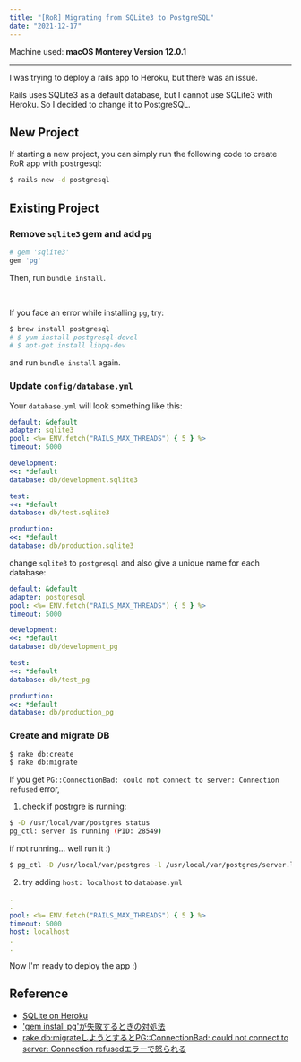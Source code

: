 ```yaml
---
title: "[RoR] Migrating from SQLite3 to PostgreSQL"
date: "2021-12-17"
---
```


Machine used: **macOS Monterey Version 12.0.1**

---

I was trying to deploy a rails app to Heroku, but there was an issue.

Rails uses SQLite3 as a default database, but I cannot use SQLite3 with Heroku.
So I decided to change it to PostgreSQL.

## New Project
If starting a new project, you can simply run the following code to create RoR app with postrgesql:
```bash
$ rails new -d postgresql
```

## Existing Project

### Remove `sqlite3` gem and add `pg`

```rb
# gem 'sqlite3' 
gem 'pg'
```

Then, run `bundle install`.

<br>

If you face an error while installing `pg`, try:

```bash
$ brew install postgresql
# $ yum install postgresql-devel
# $ apt-get install libpq-dev
```
and run `bundle install` again. 

### Update `config/database.yml`

Your `database.yml` will look something like this:

```yml
default: &default
adapter: sqlite3
pool: <%= ENV.fetch("RAILS_MAX_THREADS") { 5 } %>
timeout: 5000

development:
<<: *default
database: db/development.sqlite3

test:
<<: *default
database: db/test.sqlite3

production:
<<: *default
database: db/production.sqlite3
```

change `sqlite3` to `postgresql` and also give a unique name for each database:

```yml
default: &default
adapter: postgresql
pool: <%= ENV.fetch("RAILS_MAX_THREADS") { 5 } %>
timeout: 5000

development:
<<: *default
database: db/development_pg

test:
<<: *default
database: db/test_pg

production:
<<: *default
database: db/production_pg
```

### Create and migrate DB

```bash
$ rake db:create
$ rake db:migrate
```

If you get `PG::ConnectionBad: could not connect to server: Connection refused` error,

1) check if postrgre is running:
```bash
$ -D /usr/local/var/postgres status
pg_ctl: server is running (PID: 28549)
```
if not running... well run it :)

```bash
$ pg_ctl -D /usr/local/var/postgres -l /usr/local/var/postgres/server.log start
```

2) try adding `host: localhost` to `database.yml`
```yml
.
.
pool: <%= ENV.fetch("RAILS_MAX_THREADS") { 5 } %>
timeout: 5000
host: localhost
.
.
```

Now I'm ready to deploy the app :)

## Reference
- [SQLite on Heroku](https://devcenter.heroku.com/articles/sqlite3)
- ['gem install pg'が失敗するときの対処法](https://qiita.com/tdrk/items/812e7ea763080e147757)
- [rake db:migrateしようとするとPG::ConnectionBad: could not connect to server: Connection refusedエラーで怒られる](https://qiita.com/weedslayer/items/46689b4f6f858f7d2c89)